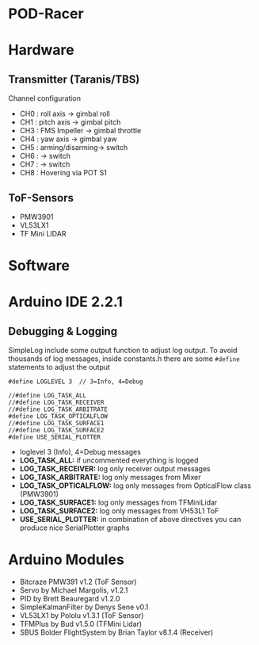 # POD-Racer



# Hardware
## Transmitter (Taranis/TBS)
Channel configuration
- CH0 : roll axis		-> gimbal roll
- CH1 : pitch axis		-> gimbal pitch
- CH3 : FMS Impeller		-> gimbal throttle
- CH4 : yaw axis			-> gimbal yaw
- CH5 : arming/disarming-> switch
- CH6 : -> switch
- CH7 : -> switch
- CH8 : Hovering via POT S1	
## ToF-Sensors
- PMW3901 
- VL53LX1
- TF Mini LIDAR

# Software
# Arduino IDE 2.2.1

## Debugging & Logging
SimpleLog include some output function to adjust log output. To avoid thousands of log messages, inside constants.h there are some `#define` statements to adjust the output

```
#define LOGLEVEL 3  // 3=Info, 4=Debug

//#define LOG_TASK_ALL
//#define LOG_TASK_RECEIVER
//#define LOG_TASK_ARBITRATE
#define LOG_TASK_OPTICALFLOW
//#define LOG_TASK_SURFACE1
//#define LOG_TASK_SURFACE2
#define USE_SERIAL_PLOTTER

``` 
- loglevel 3 (Info), 4=Debug messages
- **LOG_TASK_ALL:** if uncommented everything is logged
- **LOG_TASK_RECEIVER:** log only receiver output messages
- **LOG_TASK_ARBITRATE:** log only messages from Mixer
- **LOG_TASK_OPTICALFLOW:** log only messages from OpticalFlow class (PMW3901)
- **LOG_TASK_SURFACE1:** log only messages from TFMiniLidar
- **LOG_TASK_SURFACE2:** log only messages from VH53L1 ToF
- **USE_SERIAL_PLOTTER:** in combination of above directives you can produce nice SerialPlotter graphs


# Arduino Modules
- Bitcraze PMW391 v1.2 (ToF Sensor)
- Servo by Michael Margolis, v1.2.1
- PID by Brett Beauregard v1.2.0
- SimpleKalmanFilter by Denys Sene v0.1
- VL53LX1 by Pololu v1.3.1 (ToF Sensor)
- TFMPlus by Bud v1.5.0 (TFMini Lidar)
- SBUS Bolder FlightSystem by Brian Taylor v8.1.4 (Receiver) 
